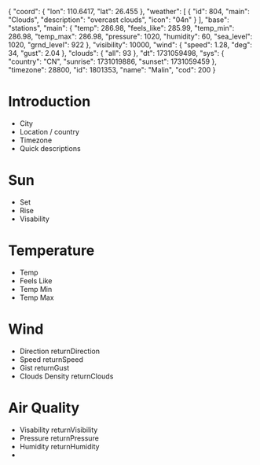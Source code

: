 {
    "coord": {
        "lon": 110.6417,
        "lat": 26.455
    },
    "weather": [
        {
            "id": 804,
            "main": "Clouds",
            "description": "overcast clouds",
            "icon": "04n"
        }
    ],
    "base": "stations",
    "main": {
        "temp": 286.98,
        "feels_like": 285.99,
        "temp_min": 286.98,
        "temp_max": 286.98,
        "pressure": 1020,
        "humidity": 60,
        "sea_level": 1020,
        "grnd_level": 922
    },
    "visibility": 10000,
    "wind": {
        "speed": 1.28,
        "deg": 34,
        "gust": 2.04
    },
    "clouds": {
        "all": 93
    },
    "dt": 1731059498,
    "sys": {
        "country": "CN",
        "sunrise": 1731019886,
        "sunset": 1731059459
    },
    "timezone": 28800,
    "id": 1801353,
    "name": "Malin",
    "cod": 200
}

# Introduction
- City 
- Location / country 
- Timezone
- Quick descriptions
# Sun
- Set 
- Rise
- Visability 
# Temperature
- Temp
- Feels Like
- Temp Min
- Temp Max
# Wind 
- Direction  returnDirection
- Speed returnSpeed
- Gist  returnGust
- Clouds Density returnClouds
# Air Quality 
- Visability returnVisibility
- Pressure returnPressure
- Humidity  returnHumidity
- 
